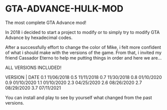 # GTA-ADVANCE-HULK-MOD
The most complete GTA Advance mod!

In 2018 i decided to start a project to modify or to simply try to modify GTA Advance by hexadecimal codes.

After a successfully effort to change the color of Mike, i felt more confident of what i should make with the versions of the game.
From that, i invited my friend Cassador Eterno to help me putting things in order and here we are...
                                      
ALL VERSIONS INCLUDED!

VERSION | DATE
0.1        11/06/2018
0.5        11/11/2018
0.7        11/30/2018
0.8        01/10/2020
0.9        01/10/2020
1.1        01/10/2020
2.3        04/25/2020
2.6        08/26/2020
2.7        08/29/2020
3.7        07/11/2021

You can install and play to see by yourself what changed from the past versions.

